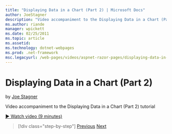 ```yaml
---
title: "Displaying Data in a Chart (Part 2) | Microsoft Docs"
author: JoeStagner
description: "Video accompaniment to the Displaying Data in a Chart (Part 2) tutorial"
ms.author: riande
manager: wpickett
ms.date: 02/25/2011
ms.topic: article
ms.assetid: 
ms.technology: dotnet-webpages
ms.prod: .net-framework
msc.legacyurl: /web-pages/videos/aspnet-razor-pages/displaying-data-in-a-chart-part-2
---
```

Displaying Data in a Chart (Part 2)
====================
by [Joe Stagner](https://github.com/JoeStagner)

Video accompaniment to the Displaying Data in a Chart (Part 2) tutorial

[&#9654; Watch video (9 minutes)](https://channel9.msdn.com/Blogs/ASP-NET-Site-Videos/displaying-data-in-a-chart-part-2)

>[!div class="step-by-step"]
[Previous](displaying-data-in-a-chart-part-1.md)
[Next](working-with-files.md)